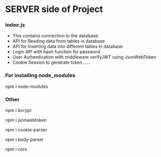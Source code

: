 # SERVER side of Project

### index.js

- This contains connection to the database.
- API for Reading data from tables in database.
- API for Inserting data into different tables in database.
- Login API with hash function for password
- User Authentication with middleware verifyJWT using JsonWebToken
- Cookie Session to generate token
.....


### For installing node_modules

npm i node-modules

### Other

npm i bcrypt

npm i jsonwebtoken

npm i cookie-parser

npm i body-parser

npm i cors

